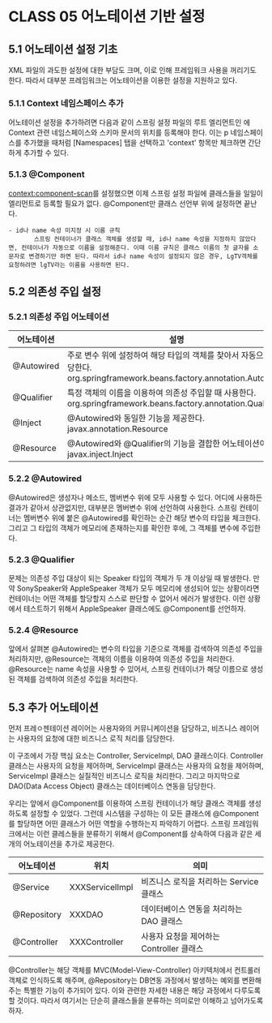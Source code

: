 # CLASS 05 어노테이션 기반 설정

## 5.1 어노테이션 설정 기초

   XML 파일의 과도한 설정에 대한 부담도 크며, 이로 인해 프레임워크 사용을 꺼리기도 한다. 따라서 대부분 프레임워크는 어노테이션을 이용한 설정을 지원하고 있다.

### 5.1.1 Context 네임스페이스 추가

   어노테이션 설정을 추가하려면 다음과 같이 스프링 설정 파일의 루트 엘리먼트인 <beans>에 Context 관련 네임스페이스와 스키마 문서의 위치를 등록해야 한다. 이는 p 네임스페이스를 추가했을 때처럼 [Namespaces] 탭을 선택하고 'context' 항목만 체크하면 간단하게 추가할 수 있다.


### 5.1.3 @Component

   <context:component-scan>를 설정했으면 이제 스프링 설정 파일에 클래스들을 일일이 <bean> 엘리먼트로 등록할 필요가 없다. @Component만 클래스 선언부 위에 설정하면 끝난다.
	
	

	- id나 name 속성 미지정 시 이름 규칙
	       스프링 컨테이너가 클래스 객체를 생성할 때, id나 name 속성을 지정하지 않았다면, 컨테이너가 자동으로 이름을 설정해준다. 이때 이름 규칙은 클래스 이름의 첫 글자를 소문자로 변경하기만 하면 된다. 따라서 id나 name 속성이 설정되지 않은 경우, LgTV객체를 요청하려면 lgTV라는 이름을 사용하면 된다.

## 5.2 의존성 주입 설정

### 5.2.1 의존성 주입 어노테이션

| 어노테이션 | 설명                                                         |
| ---------- | ------------------------------------------------------------ |
| @Autowired | 주로 변수 위에 설정하여 해당 타입의 객체를 찾아서 자동으로 할당한다. org.springframework.beans.factory.annotation.Autowired |
| @Qualifier | 특정 객체의 이름을 이용하여 의존성 주입할 때 사용한다. org.springframework.beans.factory.annotation.Qualifier |
| @Inject    | @Autowired와 동일한 기능을 제공한다. javax.annotation.Resource |
| @Resource  | @Autowired와 @Qualifier의 기능을 결합한 어노테이션이다. javax.inject.Inject |

### 5.2.2 @Autowired

   @Autowired은 생성자나 메소드, 멤버변수 위에 모두 사용할 수 있다. 어디에 사용하든 결과가 같아서 상관없지만, 대부분은 멤버변수 위에 선언하여 사용한다. 스프링 컨테이너는 멤버변수 위에 붙은 @Autowired를 확인하는 순간 해당 변수의 타입을 체크한다. 그리고 그 타입의 객체가 메모리에 존재하는지를 확인한 후에, 그 객체를 변수에 주입한다.

### 5.2.3 @Qualifier

   문제는 의존성 주입 대상이 되는 Speaker 타입의 객체가 두 개 이상일 때 발생한다. 만약 SonySpeaker와 AppleSpeaker 객체가 모두 메모리에 생성되어 있는 상황이라면 컨테이너는 어떤 객체를 할당할지 스스로 판단할 수 없어서 에러가 발생한다. 이런 상황에서 테스트하기 위해서 AppleSpeaker 클래스에도 @Component를 선언하자.

### 5.2.4 @Resource

   앞에서 살펴본 @Autowired는 변수의 타입을 기준으로 객체를 검색하여 의존성 주입을 처리하지만, @Resource는 객체의 이름을 이용하여 의존성 주입을 처리한다. @Resource는 name 속성을 사용할 수 있어서, 스프링 컨테이너가 해당 이름으로 생성된 객체를 검색하여 의존성 주입을 처리한다.


## 5.3 추가 어노테이션

   먼저 프레ㅇ젠테이션 레이어는 사용자와의 커뮤니케이션을 담당하고, 비즈니스 레이어는 사용자의 요청에 대한 비즈니스 로직 처리를 담당한다.

   이 구조에서 가장 핵심 요소는 Controller, ServiceImpl, DAO 클래스이다. Controller 클래스는 사용자의 요청을 제어하며, ServiceImpl 클래스는 사용자의 요청을 제어하며, ServiceImpl 클래스는 실질적인 비즈니스 로직을 처리한다. 그리고 마지막으로 DAO(Data Access Object) 클래스는 데이터베이스 연동을 담당한다.

   우리는 앞에서 @Component를 이용하여 스프링 컨테이너가 해당 클래스 객체를 생성하도록 설정할 수 있었다. 그런데 시스템을 구성하는 이 모든 클래스에 @Component를 할당하면 어떤 클래스가 어떤 역할을 수행하는지 파악하기 어렵다. 스프링 프레임워크에서는 이런 클레스들을 분류하기 위해서 @Component를 상속하여 다음과 같은 세 개의 어노테이션을 추가로 제공한다.

| 어노테이션  | 위치            | 의미                                     |
| ----------- | --------------- | ---------------------------------------- |
| @Service    | XXXServicelImpl | 비즈니스 로직을 처리하는 Service 클래스  |
| @Repository | XXXDAO          | 데이터베이스 연동을 처리하는 DAO 클래스  |
| @Controller | XXXController   | 사용자 요청을 제어하는 Controller 클래스 |

   @Controller는 해당 객체를 MVC(Model-View-Controller) 아키텍처에서 컨트롤러 객체로 인식하도록 해주며, @Repository는 DB연동 과정에서 발생하는 예외를 변환해주는 특별한 기능이 추가되어 있다. 이와 관련한 자세한 내용은 해당 과정에서 다루도록 할 것이다. 따라서 여기서는 단순히 클래스들을 분류하는 의미로만 이해하고 넘어가도록 하자.